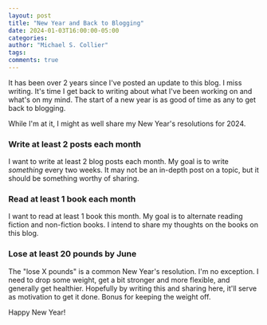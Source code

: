 ```yaml
---
layout: post
title: "New Year and Back to Blogging"
date: 2024-01-03T16:00:00-05:00
categories: 
author: "Michael S. Collier"
tags:
comments: true
---
```


It has been over 2 years since I've posted an update to this blog. I miss writing.  It's time I get back to writing about what I've been working on and what's on my mind.  The start of a new year is as good of time as any to get back to blogging.

While I'm at it, I might as well share my New Year's resolutions for 2024.

<!--more-->

### Write at least 2 posts each month

I want to write at least 2 blog posts each month. My goal is to write _something_ every two weeks. It may not be an in-depth post on a topic, but it should be something worthy of sharing.

### Read at least 1 book each month

I want to read at least 1 book this month. My goal is to alternate reading fiction and non-fiction books.  I intend to share my thoughts on the books on this blog.

### Lose at least 20 pounds by June

The "lose X pounds" is a common New Year's resolution.  I'm no exception.  I need to drop some weight, get a bit stronger and more flexible, and generally get healthier. Hopefully by writing this and sharing here, it'll serve as motivation to get it done.  Bonus for keeping the weight off.


Happy New Year!
